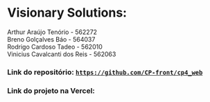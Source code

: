 # Visionary Solutions:
Arthur Araújo Tenório - 562272<br>
Breno Golçalves Báo - 564037<br>
Rodrigo Cardoso Tadeo - 562010<br>
Vinicius Cavalcanti dos Reis - 562063

### Link do repositório: <code>https://github.com/CP-front/cp4_web</code>
### Link do projeto na Vercel: 